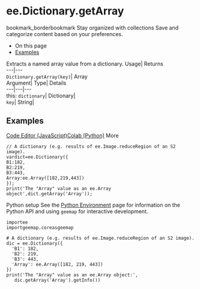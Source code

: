  
#  ee.Dictionary.getArray 
bookmark_borderbookmark Stay organized with collections  Save and categorize content based on your preferences. 
  * On this page
  * [Examples](https://developers.google.com/earth-engine/apidocs/ee-dictionary-getarray#examples)


Extracts a named array value from a dictionary. 
Usage| Returns  
---|---  
`Dictionary.getArray(key)`| Array  
Argument| Type| Details  
---|---|---  
this: `dictionary`| Dictionary|   
`key`| String|   
## Examples
[Code Editor (JavaScript)](https://developers.google.com/earth-engine/apidocs/ee-dictionary-getarray#code-editor-javascript-sample)[Colab (Python)](https://developers.google.com/earth-engine/apidocs/ee-dictionary-getarray#colab-python-sample) More
```
// A dictionary (e.g. results of ee.Image.reduceRegion of an S2 image).
vardict=ee.Dictionary({
B1:182,
B2:219,
B3:443,
Array:ee.Array([182,219,443])
});
print('The "Array" value as an ee.Array object',dict.getArray('Array'));
```
Python setup
See the [ Python Environment](https://developers.google.com/earth-engine/guides/python_install) page for information on the Python API and using `geemap` for interactive development.
```
importee
importgeemap.coreasgeemap
```
```
# A dictionary (e.g. results of ee.Image.reduceRegion of an S2 image).
dic = ee.Dictionary({
  'B1': 182,
  'B2': 219,
  'B3': 443,
  'Array': ee.Array([182, 219, 443])
})
print('The "Array" value as an ee.Array object:',
   dic.getArray('Array').getInfo())
```

